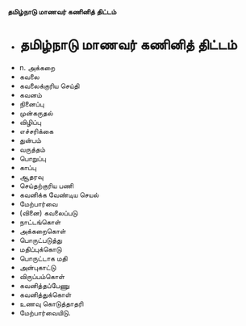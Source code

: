 **தமிழ்நாடு மாணவர் கணினித் திட்டம்**
- # தமிழ்நாடு மாணவர் கணினித் திட்டம்
- n. அக்கறை
- கவலை
- கவலைக்குரிய செய்தி
- கவனம்
- நினைப்பு
- முன்கருதல்
- விழிப்பு
- எச்சரிக்கை
- துன்பம்
- வருத்தம்
- பொறுப்பு
- காப்பு
- ஆதரவு
- செய்தற்குரிய பணி
- கவனிக்க வேண்டிய செயல்
- மேற்பார்வை
- (வினை) கவலைப்படு
- நாட்டங்கொள்
- அக்கறைகொள்
- பொருட்படுத்து
- மதிப்புக்கொடு
- பொருட்டாக மதி
- அன்புகாட்டு
- விருப்பம்கொள்
- கவனித்தப்பேணு
- கவனித்துக்கொள்
- உணவு கொடுத்தாதரி
- மேற்பார்வையிடு.

